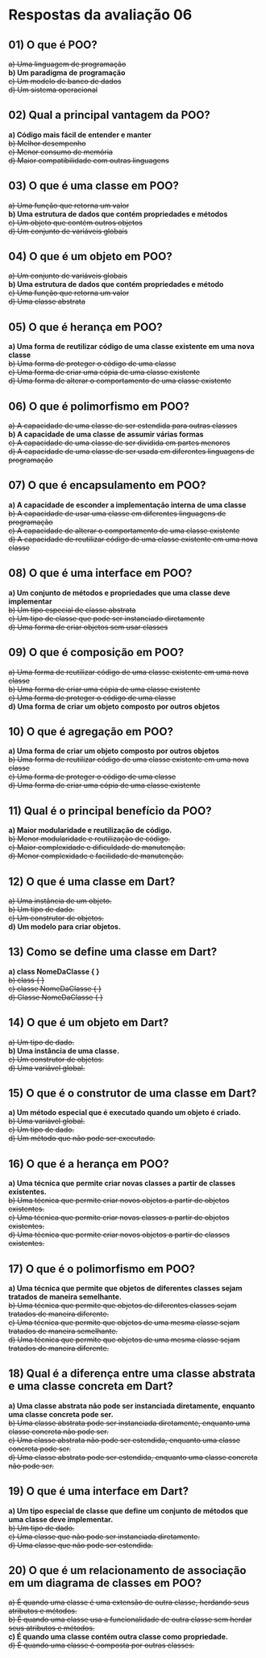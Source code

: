 # Respostas da avaliação 06


## 01) O que é POO?

~~a) Uma linguagem de programação~~  
**b) Um paradigma de programação**  
~~c) Um modelo de banco de dados~~  
~~d) Um sistema operacional~~  

## 02) Qual a principal vantagem da POO?
**a) Código mais fácil de entender e manter**  
~~b) Melhor desempenho~~  
~~c) Menor consumo de memória~~  
~~d) Maior compatibilidade com outras linguagens~~  

## 03) O que é uma classe em POO?
~~a) Uma função que retorna um valor~~  
**b) Uma estrutura de dados que contém propriedades e métodos**  
~~c) Um objeto que contém outros objetos~~  
~~d) Um conjunto de variáveis globais~~  

## 04) O que é um objeto em POO?
~~a) Um conjunto de variáveis globais~~  
**b) Uma estrutura de dados que contém propriedades e método**  
~~c) Uma função que retorna um valor~~  
~~d) Uma classe abstrata~~  

## 05) O que é herança em POO?
**a) Uma forma de reutilizar código de uma classe existente em uma nova classe**  
~~b) Uma forma de proteger o código de uma classe~~  
~~c) Uma forma de criar uma cópia de uma classe existente~~  
~~d) Uma forma de alterar o comportamento de uma classe existente~~  

## 06) O que é polimorfismo em POO?
~~a) A capacidade de uma classe de ser estendida para outras classes~~  
**b) A capacidade de uma classe de assumir várias formas**  
~~c) A capacidade de uma classe de ser dividida em partes menores~~  
~~d) A capacidade de uma classe de ser usada em diferentes linguagens de programação~~  

## 07) O que é encapsulamento em POO?
**a) A capacidade de esconder a implementação interna de uma classe**  
~~b) A capacidade de usar uma classe em diferentes linguagens de programação~~  
~~c) A capacidade de alterar o comportamento de uma classe existente~~  
~~d) A capacidade de reutilizar código de uma classe existente em uma nova classe~~  

## 08) O que é uma interface em POO?
**a) Um conjunto de métodos e propriedades que uma classe deve implementar**  
~~b) Um tipo especial de classe abstrata~~  
~~c) Um tipo de classe que pode ser instanciado diretamente~~  
~~d) Uma forma de criar objetos sem usar classes~~  

## 09) O que é composição em POO?
~~a) Uma forma de reutilizar código de uma classe existente em uma nova classe~~  
~~b) Uma forma de criar uma cópia de uma classe existente~~  
~~c) Uma forma de proteger o código de uma classe~~  
**d) Uma forma de criar um objeto composto por outros objetos**  

## 10) O que é agregação em POO?
**a) Uma forma de criar um objeto composto por outros objetos**  
~~b) Uma forma de reutilizar código de uma classe existente em uma nova classe~~  
~~c) Uma forma de proteger o código de uma classe~~  
~~d) Uma forma de criar uma cópia de uma classe existente~~  


## 11) Qual é o principal benefício da POO?
**a) Maior modularidade e reutilização de código.**  
~~b) Menor modularidade e reutilização de código.~~  
~~c) Maior complexidade e dificuldade de manutenção.~~  
~~d) Menor complexidade e facilidade de manutenção.~~  

## 12) O que é uma classe em Dart?
~~a) Uma instância de um objeto.~~  
~~b) Um tipo de dado.~~  
~~c) Um construtor de objetos.~~  
**d) Um modelo para criar objetos.**  

## 13) Como se define uma classe em Dart?
**a) class NomeDaClasse { }**  
~~b) class { }~~  
~~c) classe NomeDaClasse { }~~  
~~d) Classe NomeDaClasse { }~~  

## 14) O que é um objeto em Dart?
~~a) Um tipo de dado.~~  
**b) Uma instância de uma classe.**  
~~c) Um construtor de objetos.~~  
~~d) Uma variável global.~~  

## 15) O que é o construtor de uma classe em Dart?
**a) Um método especial que é executado quando um objeto é criado.**  
~~b) Uma variável global.~~  
~~c) Um tipo de dado.~~  
~~d) Um método que não pode ser executado.~~  

## 16) O que é a herança em POO?
**a) Uma técnica que permite criar novas classes a partir de classes existentes.**  
~~b) Uma técnica que permite criar novos objetos a partir de objetos existentes.~~  
~~c) Uma técnica que permite criar novas classes a partir de objetos existentes.~~  
~~d) Uma técnica que permite criar novos objetos a partir de classes existentes.~~  

## 17) O que é o polimorfismo em POO?
**a) Uma técnica que permite que objetos de diferentes classes sejam tratados de maneira semelhante.**  
~~b) Uma técnica que permite que objetos de diferentes classes sejam tratados de maneira diferente.~~  
~~c) Uma técnica que permite que objetos de uma mesma classe sejam tratados de maneira semelhante.~~  
~~d) Uma técnica que permite que objetos de uma mesma classe sejam tratados de maneira diferente.~~  

## 18) Qual é a diferença entre uma classe abstrata e uma classe concreta em Dart?
**a) Uma classe abstrata não pode ser instanciada diretamente, enquanto uma classe concreta pode ser.**  
~~b) Uma classe abstrata pode ser instanciada diretamente, enquanto uma classe concreta não pode ser.~~  
~~c) Uma classe abstrata não pode ser estendida, enquanto uma classe concreta pode ser.~~  
~~d) Uma classe abstrata pode ser estendida, enquanto uma classe concreta não pode ser.~~  

## 19) O que é uma interface em Dart?
**a) Um tipo especial de classe que define um conjunto de métodos que uma classe deve implementar.**  
~~b) Um tipo de dado.~~  
~~c) Uma classe que não pode ser instanciada diretamente.~~  
~~d) Uma classe que não pode ser estendida.~~  

## 20) O que é um relacionamento de associação em um diagrama de classes em POO?
~~a) É quando uma classe é uma extensão de outra classe, herdando seus atributos e métodos.~~  
~~b) É quando uma classe usa a funcionalidade de outra classe sem herdar seus atributos e métodos.~~  
**c) É quando uma classe contém outra classe como propriedade.**  
~~d) É quando uma classe é composta por outras classes.~~  
